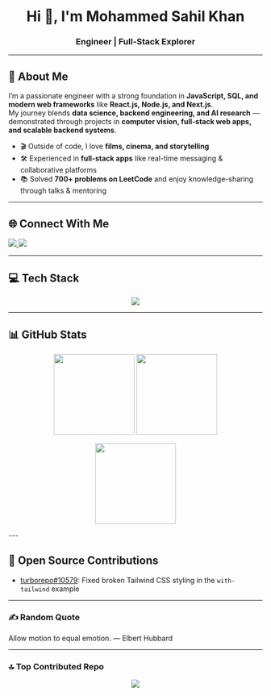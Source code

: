 <h1 align="center">Hi 👋, I'm Mohammed Sahil Khan</h1>
<h3 align="center">Engineer  | Full-Stack Explorer</h3>

---

## 💫 About Me
I’m a passionate engineer with a strong foundation in **JavaScript, SQL, and modern web frameworks** like **React.js, Node.js, and Next.js**.  
My journey blends **data science, backend engineering, and AI research** — demonstrated through projects in **computer vision, full-stack web apps, and scalable backend systems**.

- 🎬 Outside of code, I love **films, cinema, and storytelling**   
- 🛠️ Experienced in **full-stack apps** like real-time messaging & collaborative platforms  
- 📚 Solved **700+ problems on LeetCode** and enjoy knowledge-sharing through talks & mentoring  

---

## 🌐 Connect With Me
<p align="left">
  <a href="https://linkedin.com/in/saaahil" target="_blank">
<img src="https://img.shields.io/badge/LINkedin-%230077B5.svg?style=for-the-badge&logo=linkedin&logoColor=white" />
  </a>
 
  <a href="https://x.com/lihaskahn" target="_blank">
<img src="https://img.shields.io/badge/-%23000000.svg?style=for-the-badge&logo=X&logoColor=white" />
  </a>
</p>

---

## 💻 Tech Stack
<p align="center">
  <img src="https://skillicons.dev/icons?i=js,ts,react,next,nodejs,express,mongodb,mysql,postgres,git,github,vercel,figma,tailwind" />
</p>

---

## 📊 GitHub Stats
<p align="center">
  <img src="https://github-readme-stats.vercel.app/api?username=sahyl&theme=radical&hide_border=false&include_all_commits=true&count_private=true" height="160"/>
  <img src="https://github-readme-streak-stats.herokuapp.com/?user=sahyl&theme=radical&hide_border=false" height="160"/>
</p>
<p align="center">
  <img src="https://github-readme-stats.vercel.app/api/top-langs/?username=sahyl&theme=radical&hide_border=false&layout=compact&t=12345" height="160"/>
</p> 
---

## 🧩 Open Source Contributions
- [turborepo#10579](https://github.com/vercel/turborepo/pull/10579): Fixed broken Tailwind CSS styling in the `with-tailwind` example

---
### ✍️ Random  Quote
<!--START_QUOTE-->
Allow motion to equal emotion. — Elbert Hubbard
<!--END_QUOTE-->

---

### 🔝 Top Contributed Repo
<p align="center">
  <img src="https://github-contributor-stats.vercel.app/api?username=sahyl&limit=5&theme=radical&combine_all_yearly_contributions=true" />
</p>
